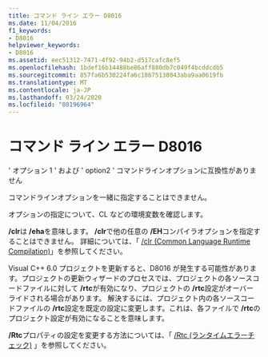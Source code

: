 ```yaml
---
title: コマンド ライン エラー D8016
ms.date: 11/04/2016
f1_keywords:
- D8016
helpviewer_keywords:
- D8016
ms.assetid: eec51312-7471-4f92-94b2-d517cafc8ef5
ms.openlocfilehash: 1bdef16b14488be86aff880db7c049f4bcddcdb5
ms.sourcegitcommit: 857fa6b530224fa6c18675138043aba9aa0619fb
ms.translationtype: MT
ms.contentlocale: ja-JP
ms.lasthandoff: 03/24/2020
ms.locfileid: "80196964"
---
```

# <a name="command-line-error-d8016"></a>コマンド ライン エラー D8016

' オプション 1 ' および ' option2 ' コマンドラインオプションに互換性がありません

コマンドラインオプションを一緒に指定することはできません。

オプションの指定について、CL などの環境変数を確認します。

**/clr**は **/eha**を意味します。 **/clr**で他の任意の **/EH**コンパイラオプションを指定することはできません。 詳細については、「 [/clr (Common Language Runtime Compilation)](../../build/reference/clr-common-language-runtime-compilation.md)」を参照してください。

Visual C++ 6.0 プロジェクトを更新すると、D8016 が発生する可能性があります。プロジェクトの更新ウィザードのプロセスでは、プロジェクトの各ソースコードファイルに対して **/rtc**が有効になり、プロジェクトの **/rtc**設定がオーバーライドされる場合があります。  解決するには、プロジェクト内の各ソースコードファイルの **/rtc**設定を既定の設定に変更します。これは、各ファイルで **/rtc**のプロジェクト設定が有効になることを意味します。

**/Rtc**プロパティの設定を変更する方法については、「 [/Rtc (ランタイムエラーチェック)](../../build/reference/rtc-run-time-error-checks.md) 」を参照してください。
